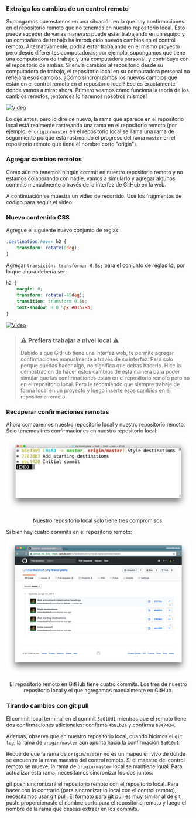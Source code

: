 ### Extraiga los cambios de un control remoto ###

Supongamos que estamos en una situación en la que hay confirmaciones en el repositorio remoto que no tenemos en nuestro repositorio local. Esto puede suceder de varias maneras: puede estar trabajando en un equipo y un compañero de trabajo ha introducido nuevos cambios en el control remoto. Alternativamente, podría estar trabajando en el mismo proyecto pero desde diferentes computadoras; por ejemplo, supongamos que tiene una computadora de trabajo y una computadora personal, y contribuye con el repositorio de ambas. Si envía cambios al repositorio desde su computadora de trabajo, el repositorio local en su computadora personal no reflejará esos cambios. ¿Cómo sincronizamos los nuevos cambios que están en el control remoto en el repositorio local? Eso es exactamente donde vamos a mirar ahora. Primero veamos cómo funciona la teoría de los cambios remotos, ¡entonces lo haremos nosotros mismos!

[![Video](http://img.youtube.com/vi/MjNU2LTDVAA/maxresdefault.jpg)](https://www.youtube.com/watch?v=MjNU2LTDVAA)

Lo dije antes, pero lo diré de nuevo, la rama que aparece en el repositorio local está realmente rastreando una rama en el repositorio remoto (por ejemplo, el `origin/master` en el repositorio local se llama una rama de seguimiento porque está rastreando el progreso del rama `master` en el repositorio remoto que tiene el nombre corto "origin").

### Agregar cambios remotos ###

Como aún no tenemos ningún commit en nuestro repositorio remoto y no estamos colaborando con nadie, vamos a simularlo y agregar algunos commits manualmente a través de la interfaz de GitHub en la web.

A continuación se muestra un video de recorrido. Use los fragmentos de código para seguir el video.

### Nuevo contenido CSS ###

Agregue el siguiente nuevo conjunto de reglas:

```css
.destination:hover h2 {
    transform: rotate(0deg);
}
```
Agregar `transición: transformar 0.5s;` para el conjunto de reglas `h2`, por lo que ahora debería ser:

```css
h2 {
    margin: 0;
    transform: rotate(-45deg);
    transition: transform 0.5s;
    text-shadow: 0 0 5px #01579b;
}
```

[![Video](http://img.youtube.com/vi/UBYxcTg6VLU/maxresdefault.jpg)](https://www.youtube.com/watch?v=UBYxcTg6VLU)

> ### :warning: Prefiera trabajar a nivel local :warning: ###
> Debido a que GitHub tiene una interfaz web, te permite agregar confirmaciones manualmente a través de su interfaz. Pero solo porque puedas hacer algo, no significa que debas hacerlo. Hice la demostración de hacer estos cambios de esta manera para poder simular que las confirmaciones están en el repositorio remoto pero no en el repositorio local. Pero le recomiendo que siempre trabaje de forma local en un proyecto y luego inserte esos cambios en el repositorio remoto.

### Recuperar confirmaciones remotas ###

Ahora comparemos nuestro repositorio local y nuestro repositorio remoto. Solo tenemos tres confirmaciones en nuestro repositorio local:

<div class="figure">
<p align="center">
<img src="https://github.com/carlosal1015/GitHub-Collaboration/blob/master/images/5_1.png" width="700" alt="My caption"/></p>
<p align="center" class="caption">
Nuestro repositorio local solo tiene tres compromisos.</p>
</div>

Si bien hay cuatro commits en el repositorio remoto:

<div class="figure">
<p align="center">
<img src="https://github.com/carlosal1015/GitHub-Collaboration/blob/master/images/5_2.png" width="700" alt="My caption"/></p>
<p align="center" class="caption">
El repositorio remoto en GitHub tiene cuatro commits. Los tres de nuestro repositorio local y el que agregamos manualmente en GitHub.
</p>
</div>

### Tirando cambios con git pull ###

El commit local terminal en el commit `5a010d1` mientras que el remoto tiene dos confirmaciones adicionales: confirma `4b81b2a` y confirma `b847434`.

Además, observe que en nuestro repositorio local, cuando hicimos el `git log`, la rama de `origin/master` aún apunta hacia la confirmación `5a010d1`.

Recuerde que la rama de `origin/master` no es un mapeo en vivo de donde se encuentra la rama maestra del control remoto. Si el maestro del control remoto se mueve, la rama de `origin/master` local se mantiene igual. Para actualizar esta rama, necesitamos sincronizar los dos juntos.

git push sincronizará el repositorio remoto con el repositorio local. Para hacer con lo contrario (para sincronizar lo local con el control remoto), necesitamos usar git pull. El formato para git pull es muy similar al de git push: proporcionaste el nombre corto para el repositorio remoto y luego el nombre de la rama que deseas extraer en los commits.
